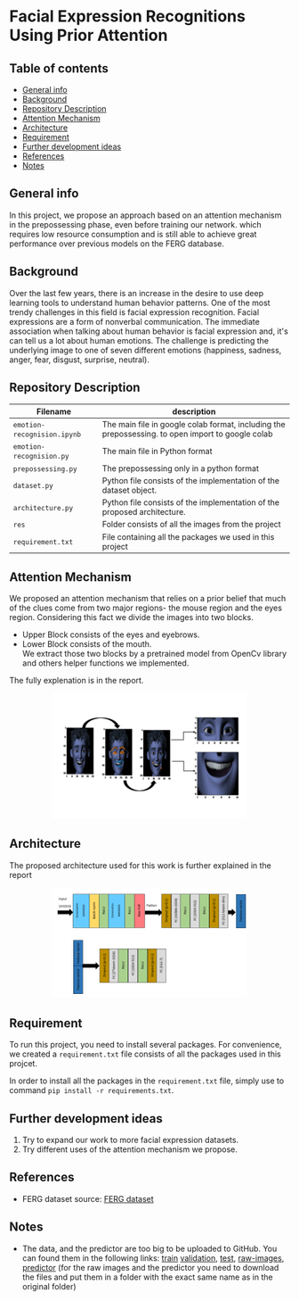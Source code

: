# Facial Expression Recognitions Using Prior Attention

## Table of contents

- [General info](#general-info)
- [Background](#Background)
- [Repository Description](#repository-description)
- [Attention Mechanism](#Attention-Mechanism)
- [Architecture](#Architecture)
- [Requirement](#Requirement)
- [Further development ideas](#further-development-ideas)
- [References](#References)
- [Notes](#Notes)

## General info

In this project, we propose an approach based on an attention mechanism in the prepossessing phase, even before training our network. which requires low resource consumption and is still able to achieve great performance over previous models on the FERG database.

## Background

Over the last few years, there is an increase in the desire to use deep learning tools to understand human behavior patterns. One of the most trendy challenges in this field is facial expression recognition. Facial expressions are a form of nonverbal communication. The immediate association when talking about human behavior is facial expression and, it's can tell us a lot about human emotions. The challenge is predicting the underlying image to one of seven different emotions (happiness, sadness, anger, fear, disgust, surprise, neutral).

## Repository Description

| Filename                    | description                                                                                       |
| --------------------------- | ------------------------------------------------------------------------------------------------- |
| `emotion-recognision.ipynb` | The main file in google colab format, including the prepossessing. to open import to google colab |
| `emotion-recognision.py`    | The main file in Python format                                                                    |
| `prepossessing.py`          | The prepossessing only in a python format                                                         |
| `dataset.py`                | Python file consists of the implementation of the dataset object.                                 |
| `architecture.py `          | Python file consists of the implementation of the proposed architecture.                          |
| `res `                      | Folder consists of all the images from the project                                                |
| `requirement.txt`           | File containing all the packages we used in this project                                          |
## Attention Mechanism
We proposed an attention mechanism that relies on a prior belief that much of the clues come from two major regions- the mouse region and the eyes region. Considering this fact we divide the images into two blocks.
- Upper Block consists of the eyes and eyebrows.
- Lower Block consists of the mouth.  
We extract those two blocks by a pretrained model from OpenCv library and others helper functions we implemented.

The fully explenation is in the report.

<p align="center">
  <img src=".\res\FlowChartAttention.png" width="350" alt="accessibility text">
</p>

## Architecture

The proposed architecture used for this work is further explained in the report

<p align="center">
  <img src=".\res\Architecture.png" width="350" alt="accessibility text">
</p>

## Requirement

To run this project, you need to install several packages. For convenience, we created a `requirement.txt` file consists of all the packages used in this projcet.

In order to install all the packages in the `requirement.txt` file, simply use to command `pip install -r requirements.txt`.

## Further development ideas

1. Try to expand our work to more facial expression datasets.
2. Try different uses of the attention mechanism we propose.

## References

- FERG dataset source: [FERG dataset](http://grail.cs.washington.edu/projects/deepexpr/ferg-2d-db.html)

## Notes

- The data, and the predictor are too big to be uploaded to GitHub. You can found them in the following links:
  [train](https://drive.google.com/file/d/1wwtsQ1cCfpP132pGP7HZ5Ot7nmUZvimt/view?usp=sharing)
  [validation](https://drive.google.com/file/d/1q5qOGdZ0zkmZgv5Avyc1OrWa-FYNQX3S/view?usp=sharing),
  [test](https://drive.google.com/file/d/1pXyXMXUk08lZlnmqj-7hmD7xnKyM4Q7x/view?usp=sharing),
  [raw-images](https://drive.google.com/drive/folders/1FjyYvSZAEPQaoROEpr5FLtK2yGmLkt6x?usp=sharing),
  [predictor](https://drive.google.com/drive/folders/1o1DtnFnSwdRO8o23eW-a9jo_6cbY7ZA6?usp=sharing)
  (for the raw images and the predictor you need to download the files and put them in a folder with the exact same name as in the original folder)

